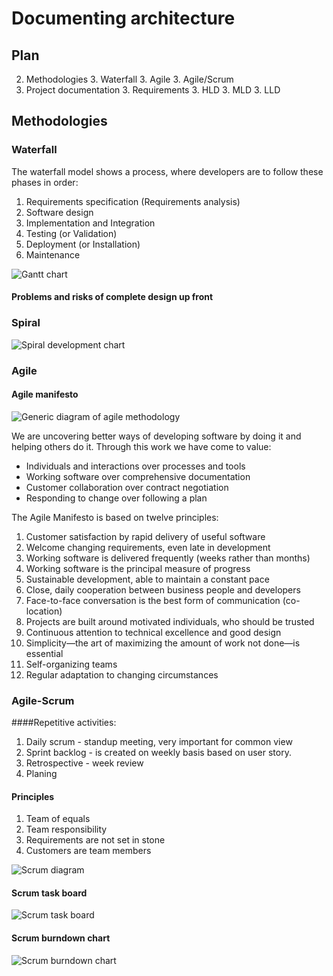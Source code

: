 # Documenting architecture

## Plan
2. Methodologies
     3. Waterfall
     3. Agile
     3. Agile/Scrum
2. Project documentation
     3. Requirements
     3. HLD
     3. MLD
     3. LLD

## Methodologies

### Waterfall

The waterfall model shows a process, where developers are to follow these phases in order:

1. Requirements specification (Requirements analysis)
1. Software design
1. Implementation and Integration
1. Testing (or Validation)
1. Deployment (or Installation)
1. Maintenance

![Gantt chart](http://upload.wikimedia.org/wikipedia/en/7/73/Pert_example_gantt_chart.gif)

#### Problems and risks of complete design up front

### Spiral

![Spiral development chart](http://upload.wikimedia.org/wikipedia/commons/e/ec/Spiral_model_%28Boehm%2C_1988%29.svg)

### Agile

#### Agile manifesto

![Generic diagram of agile methodology](http://upload.wikimedia.org/wikipedia/commons/f/ff/Generic_diagram_of_an_agile_methodology_for_software_development.png)

We are uncovering better ways of developing software by doing it and helping others do it. Through this work we have come to value:

* Individuals and interactions over processes and tools
* Working software over comprehensive documentation
* Customer collaboration over contract negotiation
* Responding to change over following a plan

The Agile Manifesto is based on twelve principles:

1. Customer satisfaction by rapid delivery of useful software
1. Welcome changing requirements, even late in development
1. Working software is delivered frequently (weeks rather than months)
1. Working software is the principal measure of progress
1. Sustainable development, able to maintain a constant pace
1. Close, daily cooperation between business people and developers
1. Face-to-face conversation is the best form of communication (co-location)
1. Projects are built around motivated individuals, who should be trusted
1. Continuous attention to technical excellence and good design
1. Simplicity—the art of maximizing the amount of work not done—is essential
1. Self-organizing teams
1. Regular adaptation to changing circumstances

### Agile-Scrum

####Repetitive activities:

1. Daily scrum - standup meeting, very important for common view 
1. Sprint backlog - is created on weekly basis based on user story. 
1. Retrospective - week review
1. Planing

#### Principles

1. Team of equals
1. Team responsibility 
1. Requirements are not set in stone
1. Customers are team members

![Scrum diagram](http://upload.wikimedia.org/wikipedia/commons/5/58/Scrum_process.svg)

#### Scrum task board

![Scrum task board](http://upload.wikimedia.org/wikipedia/commons/1/1b/Scrum_task_board.jpg)

#### Scrum burndown chart

![Scrum burndown chart](http://upload.wikimedia.org/wikipedia/commons/0/05/SampleBurndownChart.png)
